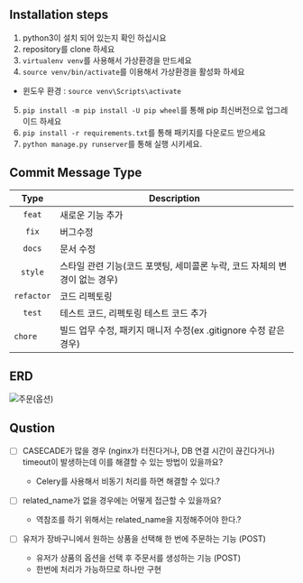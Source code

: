 ## Installation steps

1. python3이 설치 되어 있는지 확인 하십시요
2. repository를 clone 하세요
3. `virtualenv venv`를 사용해서 가상환경을 만드세요
4. `source venv/bin/activate`를 이용해서 가상환경을 활성화 하세요

- 윈도우 환경 :  `source venv\Scripts\activate`

5. `pip install -m pip install -U pip wheel`를 통해 pip 최신버전으로 업그레이드 하세요
6. `pip install -r requirements.txt`를 통해 패키지를 다운로드 받으세요
7. `python manage.py runserver`를 통해 실행 시키세요.

## Commit Message Type

| Type          | Description                                      |
|:-------------:|--------------------------------------------------|
| `feat`        | 새로운 기능 추가                                  |
| `fix`         | 버그수정                                          |
| `docs`        | 문서 수정                                         |
| `style`       | 스타일 관련 기능(코드 포맷팅, 세미콜론 누락, 코드 자체의 변경이 없는 경우)|
| `refactor`    | 코드 리펙토링                 |
| `test`        | 테스트 코드, 리펙토링 테스트 코드 추가              |
| `chore   `    | 빌드 업무 수정, 패키지 매니저 수정(ex .gitignore 수정 같은 경우)    |

## ERD
![주문(옵션)](https://user-images.githubusercontent.com/22442843/212725276-e0801e9b-6605-4b18-b1d7-3e85e3054bd9.png)


## Qustion
 - [ ] CASECADE가 많을 경우 (nginx가 터진다거나, DB 연결 시간이 끊긴다거나) timeout이 발생하는데 이를 해결할 수 있는 방법이 있을까요?
      - Celery를 사용해서 비동기 처리를 하면 해결할 수 있다.?
      
 - [ ] related_name가 없을 경우에는 어떻게 접근할 수 있을까요?
   - 역참조를 하기 위해서는 related_name을 지정해주어야 한다.?

 - [ ] 유저가 장바구니에서 원하는 상품을 선택해 한 번에 주문하는 기능 (POST)
   + 유저가 상품의 옵션을 선택 후 주문서를 생성하는 기능 (POST) 
   - 한번에 처리가 가능하므로 하나만 구현